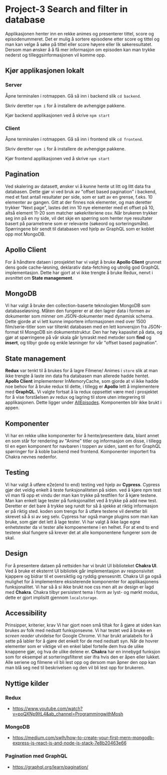 # Project-3 Search and filter in database
Applikasjonen henter inn en rekke animes og presenterer tittel, score og episodenummeret. Det er mulig å sortere episodene etter score og tittel og man kan velge å søke på tittel eller score høyere eller lik søkeresultatet. Dersom man ønsker å å få mer informasjon om episoden kan man trykke nederst og tilleggsinformasjonen vil komme opp. 

## Kjør applikasjonen lokalt
### Server
Åpne terminalen i rotmappen. Gå så inn i backend slik `cd backend`.  

Skriv deretter `npm i` for å installere de avhengige pakkene.

Kjør backend applikasjonen ved å skrive `npm start`

### Client
Åpne terminalen i rotmappen. Gå så inn i frontend slik `cd frontend`.  

Skriv deretter `npm i` for å installere de avhengige pakkene.

Kjør frontend applikasjonen ved å skrive `npm start`

## Pagination
Ved skalering av datasett, ønsker vi å kunne hente ut litt og litt data fra databasen. Dette gjør vi ved bruk av "offset based pagination" i backend, med et fast antall resultater per side, som er satt av en grense, f.eks. 10 elementer av gangen. Gitt at der finnes nok elementer, og man deretter trykker "Next page", lastes det inn 10 nye elementer med et offset på 10, altså element 11-20 som matcher søkekriteriene osv. Når brukeren trykker seg inn på en ny side, vil det skje en spørring som henter nye resultater basert på parametrene som er relevante (søkeord og sorteringsmåte). Spørringene blir sendt til databasen ved hjelp av GraphQL som er koblet opp mot MongoDB.

## Apollo Client
For å håndtere dataen i prosjektet har vi valgt å bruke **Apollo Client** grunnet dens gode cache-løsning, deklarativ data-fetching og utrolig god GraphQL implementasjon. Dette har gjort at vi ikke trengte å bruke Redux, nenvt i avsnittet om **State management**.

## MongoDB
Vi har valgt å bruke den collection-baserte teknologien MongoDB som databaseløsning. Måten den fungerer er at den lagrer data i formen av dokumenter som minner om JSON-dokumenter med dynamisk schema. Dette gjorde at vi lett kunne importere informasjonen med over 1500 film/serie-titler som var tiltenkt databasen med en lett konversjon fra JSON-format til MongoDB sin dokumentstruktur. Den har høy kapasitet på data, og gjør at spørringene på vår skala går lynraskt med metoder som **find** og **insert**, og tilbyr gode og enkle løsninger for vår "offset based pagination".

## State management
**Redux** var tenkt til å brukes for å lagre Filmene/ Animes i `store` slik at man ikke trengte å laste inn data fra databasen man allerede hadde hentet. **Apollo Client** implementerer InMemoryCache, som gjorde at vi ikke hadde noe behov for å bruke redux til dette, i tillegg er **Apollo** lett å implementere med **GraphQL**. Vi valgte fortsat å la redux oppsettet være med i prosjektet for å vise forståelsen av redux og lagring til store uten integrering til applikasjonen. Dette ligger under [AllEpisodes](https://gitlab.stud.idi.ntnu.no/it2810-h21/team-31/project-3/-/tree/master/frontend/src/components/AllEpisodes). Komponenten blir ikke brukt i appen.

## Komponenter
Vi har en rekke ulike komponenter for å hente/presentere data, blant annet en som står for rendering av "Anime" titler og informasjon om disse, i tillegg til en egen komponent for navbaren i toppen av siden, samt en for GraphQL spørringer for å koble backend med frontend. Komponenter importert fra Chakra nevnes nedenfor.

## Testing
Vi har valgt å utføre e2e(end to end) testing ved hjelp av **Cypress**. Cypress gjør det veldig enkelt å teste funksjonaliteten på siden. ved å kjøre npm test vil man få opp et vindu der man kan trykke på testfilen for å kjøre testene. Man kan enkelt lage tester på funksjonalitet ved å trykke på add new test. Deretter er det bare å trykke seg rundt for så å sjekke at riktig informasjon er på riktig sted. koden som trengs for å utføre testene vil deretter bli skrevet så å si av seg selv. Cypress har også mange plugins som man kan bruke, som gjør det lett å lage tester. Vi har valgt å ikke lage egne enhetstester da vi tester alle kompoenentene i en helhet. For at end to end testene skal fungere så krever det at alle komponentene fungerer som de skal.

## Design
For å presentere dataen på nettsiden har vi brukt UI biblioteket **Chakra UI**. Ved å bruke et eksternt UI bibliotek går implementasjon av responsivitet kjappere og bidrar til et oversiktlig og ryddig grensesnitt. Chakra UI ga også mulighet for å implementere eksisterende komponenter for applikasjonens funksjonalitet. Vi har så å si ikke brukt noe css men alt av design er lagd med **Chakra**. Chakra tilbyr persistent tema i form av lyst- og mørkt modus, dette er gjort implisitt gjennom `localstorage`.

## Accessibility
Prinsipper, kriterier, krav
Vi har gjort noen små tiltak for å gjøre at siden kan brukes av folk med nedsatt funksjonsevne. Vi har testet ved å bruke en _screen reader_ utvidelse for Google Chrome. Vi har brukt arialabels for å sette på labler for å gjøre det enkelt for de med nedsatt syn. Når de hovrer elementer som er viktige vil en enkel label fortelle dem hva de ulike knappene gjør, og hva de ulike delene er. **Chakra** har en innebygd funksjon som for eksempel at sorteringsfilteret sier ifra hvis den er åpen eller lukket. Alle seriene og filmene vil bli lest opp og dersom man åpner den opp kan man blå seg ned til beskrivelsen og den vil bli lest opp for brukeren. 

## Nyttige kilder

### Redux 
- https://www.youtube.com/watch?v=poQXNp9ItL4&ab_channel=ProgrammingwithMosh

### MongoDB
- https://medium.com/swlh/how-to-create-your-first-mern-mongodb-express-js-react-js-and-node-js-stack-7e8b20463e66

### Pagination med GraphQL
- https://graphql.org/learn/pagination/
